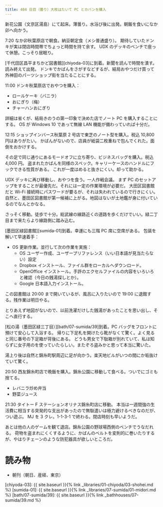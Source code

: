 ```yaml
---
title: 404 日目（曇り）大枚はたいて PC とカバンを購入
---
```


新花公園（文京区湯島）にて起床。薄曇り。水浴び後に出発。朝飯を食いになか卯へ向かう。

7:20 なか卯秋葉原店で朝食。納豆朝定食（メシ普通盛り）。
期待していたドンキが実は閉店時間帯でちょっと時間を持て余す。
UDX のデッキのベンチで座って休憩。こっそり居眠り。

[千代田区昌平まちかど図書館][chiyoda-03]に到着。新聞を読んで時間を潰す。読み終えて出発。
ドンキでかばんをさがすなどするが、結局おやつだけ買って外神田のパーツショップ街を当たることにする。

11:00 ドンキ秋葉原店でおやつを購入：

* ロールケーキ（バニラ）
* おにぎり（梅）
* チャーハンおにぎり

詳細は省くが、結局きのうの第一印象で決めた店でノート PC を購入することにする。
OS が Windows 10 であって無線 LAN 機能が備わっていれば十分だ。

12:15 ショップインバース秋葉原 2 号店で東芝のノート型を購入。税込 10,800 円はありがたい。
かばんがないので、店員が紙袋二枚重ねで包んでくれた。面倒をおかけする。

その足で同じ通りにあるモードオフに立ち寄り、ビジネスバッグを購入。税込 4,000 円。
盗まれたかばんを同様のスペック。キャリーケースのハンドルにフックできる性質がある。
これが一度はめると抜きにくい。却って助かる。

UDX デッキに再び移動し、おやつを食う。一人作戦会議。
まず PC のセットアップをすることが最優先だ。それには一定の作業環境が必要だ。
大田区図書館だと Wi-Fi 接続時にパスワードが要るが、それは失われているので行きにくい。
自然と、墨田区図書館が第一候補に上がる。地図はないが土地鑑が身に付いているのでなんとかなる。

さっそく移動。徒歩で十分。総武線の線路近くの道路を歩くだけでいい。緑二丁目まで来たらより線路側に踏み込む。

[墨田区緑図書館][sumida-01]到着。幸運にも三階 PC 席に空席がある。
包装を解いて早速着手：

* OS 更新作業。並行して次の作業を実施：
  * OS ユーザー作成、ユーザープリファレンス（いい日本語が見当たらない）設定
  * Dropbox インストール、ファイル群をローカルへダウンロード。
  * OpenOffice インストール。手許のエクセルファイルの内容をいろいろと確認（今日の銭湯探しとか）。
  * Google 日本語入力インストール。

この図書館は 20:00 まで開いているが、風呂に入りたいので 19:00 に退館する。残作業は明日やる。

とりあえず地図がないので、以前洗濯だけした銭湯があったことを思い出し、そこへ直行する。

[松の湯（墨田区緑三丁目）][bath/07-sumida/39]到着。PC バッグをフロントに預けて安心して入浴する。
帰りに下足札を開けたら靴がなくて驚く。よく見ると同じ番号の下足箱が背後にある。
どうも男女で下駄箱が別れていて、私は知らずに女子用のを使っていたらしい。またぞろ盗みかと思って本当に驚いた。

湯上り後は自然と錦糸町駅周辺に足が向かう。楽天地ビルがいつの間にか垢抜けていて驚く。

20:50 西友錦糸町店で晩飯を購入。錦糸公園に移動して食べる。ついでにゴミも捨てる。

* レバニラ炒め弁当
* 野菜ジュース

21:30 タイトー F ステーションオリナス錦糸町店に移動。
本当は一週間強の生活費に相当する突発的な支出があったので無駄遣いは極力避けるべきなのだが、つい遊ぶ。
MJ を 3 クレ。1-1-3-1 で終わる。閉店時刻も早いようだ。

あとは他の人のゲームを観て退店。錦糸公園の野球場西側のベンチでうなだれる。
荷物を盗まれにくくするように、かばんのベルトを変則的に巻いたりするが、やはりチェーンのような防犯器具が欲しいところだ。

# 読み物

* 朝刊（朝日、産経、東京）

[chiyoda-03]: {{ site.baseurl }}{% link _libraries/01-chiyoda/03-shohei.md %}
[sumida-01]: {{ site.baseurl }}{% link _libraries/07-sumida/01-midori.md %}
[bath/07-sumida/39]: {{ site.baseurl }}{% link _bathhouses/07-sumida/39.md %}
